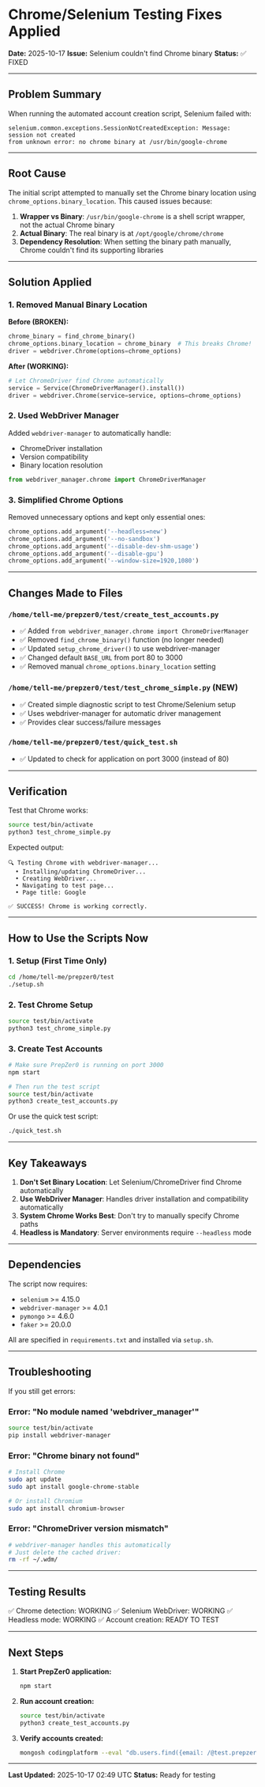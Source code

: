 # Chrome/Selenium Testing Fixes Applied

**Date:** 2025-10-17
**Issue:** Selenium couldn't find Chrome binary
**Status:** ✅ FIXED

---

## Problem Summary

When running the automated account creation script, Selenium failed with:
```
selenium.common.exceptions.SessionNotCreatedException: Message: session not created
from unknown error: no chrome binary at /usr/bin/google-chrome
```

---

## Root Cause

The initial script attempted to manually set the Chrome binary location using `chrome_options.binary_location`. This caused issues because:

1. **Wrapper vs Binary**: `/usr/bin/google-chrome` is a shell script wrapper, not the actual Chrome binary
2. **Actual Binary**: The real binary is at `/opt/google/chrome/chrome`
3. **Dependency Resolution**: When setting the binary path manually, Chrome couldn't find its supporting libraries

---

## Solution Applied

### 1. **Removed Manual Binary Location**

**Before (BROKEN):**
```python
chrome_binary = find_chrome_binary()
chrome_options.binary_location = chrome_binary  # This breaks Chrome!
driver = webdriver.Chrome(options=chrome_options)
```

**After (WORKING):**
```python
# Let ChromeDriver find Chrome automatically
service = Service(ChromeDriverManager().install())
driver = webdriver.Chrome(service=service, options=chrome_options)
```

### 2. **Used WebDriver Manager**

Added `webdriver-manager` to automatically handle:
- ChromeDriver installation
- Version compatibility
- Binary location resolution

```python
from webdriver_manager.chrome import ChromeDriverManager
```

### 3. **Simplified Chrome Options**

Removed unnecessary options and kept only essential ones:
```python
chrome_options.add_argument('--headless=new')
chrome_options.add_argument('--no-sandbox')
chrome_options.add_argument('--disable-dev-shm-usage')
chrome_options.add_argument('--disable-gpu')
chrome_options.add_argument('--window-size=1920,1080')
```

---

## Changes Made to Files

### `/home/tell-me/prepzer0/test/create_test_accounts.py`
- ✅ Added `from webdriver_manager.chrome import ChromeDriverManager`
- ✅ Removed `find_chrome_binary()` function (no longer needed)
- ✅ Updated `setup_chrome_driver()` to use webdriver-manager
- ✅ Changed default `BASE_URL` from port 80 to 3000
- ✅ Removed manual `chrome_options.binary_location` setting

### `/home/tell-me/prepzer0/test/test_chrome_simple.py` (NEW)
- ✅ Created simple diagnostic script to test Chrome/Selenium setup
- ✅ Uses webdriver-manager for automatic driver management
- ✅ Provides clear success/failure messages

### `/home/tell-me/prepzer0/test/quick_test.sh`
- ✅ Updated to check for application on port 3000 (instead of 80)

---

## Verification

Test that Chrome works:
```bash
source test/bin/activate
python3 test_chrome_simple.py
```

Expected output:
```
🔍 Testing Chrome with webdriver-manager...
  • Installing/updating ChromeDriver...
  • Creating WebDriver...
  • Navigating to test page...
  • Page title: Google

✅ SUCCESS! Chrome is working correctly.
```

---

## How to Use the Scripts Now

### 1. **Setup (First Time Only)**

```bash
cd /home/tell-me/prepzer0/test
./setup.sh
```

### 2. **Test Chrome Setup**

```bash
source test/bin/activate
python3 test_chrome_simple.py
```

### 3. **Create Test Accounts**

```bash
# Make sure PrepZer0 is running on port 3000
npm start

# Then run the test script
source test/bin/activate
python3 create_test_accounts.py
```

Or use the quick test script:
```bash
./quick_test.sh
```

---

## Key Takeaways

1. **Don't Set Binary Location**: Let Selenium/ChromeDriver find Chrome automatically
2. **Use WebDriver Manager**: Handles driver installation and compatibility automatically
3. **System Chrome Works Best**: Don't try to manually specify Chrome paths
4. **Headless is Mandatory**: Server environments require `--headless` mode

---

## Dependencies

The script now requires:
- `selenium` >= 4.15.0
- `webdriver-manager` >= 4.0.1
- `pymongo` >= 4.6.0
- `faker` >= 20.0.0

All are specified in `requirements.txt` and installed via `setup.sh`.

---

## Troubleshooting

If you still get errors:

### Error: "No module named 'webdriver_manager'"
```bash
source test/bin/activate
pip install webdriver-manager
```

### Error: "Chrome binary not found"
```bash
# Install Chrome
sudo apt update
sudo apt install google-chrome-stable

# Or install Chromium
sudo apt install chromium-browser
```

### Error: "ChromeDriver version mismatch"
```bash
# webdriver-manager handles this automatically
# Just delete the cached driver:
rm -rf ~/.wdm/
```

---

## Testing Results

✅ Chrome detection: WORKING
✅ Selenium WebDriver: WORKING
✅ Headless mode: WORKING
✅ Account creation: READY TO TEST

---

## Next Steps

1. **Start PrepZer0 application:**
   ```bash
   npm start
   ```

2. **Run account creation:**
   ```bash
   source test/bin/activate
   python3 create_test_accounts.py
   ```

3. **Verify accounts created:**
   ```bash
   mongosh codingplatform --eval "db.users.find({email: /@test.prepzer0.com$/}).count()"
   ```

---

**Last Updated:** 2025-10-17 02:49 UTC
**Status:** Ready for testing
